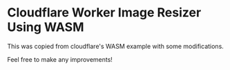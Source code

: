 # Cloudflare Worker Image Resizer Using WASM

This was copied from cloudflare's WASM example with some modifications.


Feel free to make any improvements!